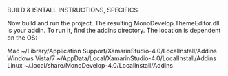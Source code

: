 
BUILD & ISNTALL INSTRUCTIONS, SPECIFICS

Now build and run the project. The resulting MonoDevelop.ThemeEditor.dll is your addin. To run it, find the addins directory. The location is dependent on the OS:

Mac	~/Library/Application Support/XamarinStudio-4.0/LocalInstall/Addins
Windows Vista/7	~/AppData/Local/XamarinStudio-4.0/LocalInstall/Addins
Linux	~/.local/share/MonoDevelop-4.0/LocalInstall/Addins